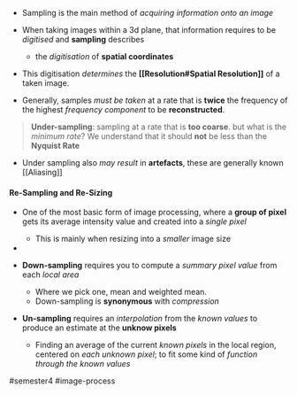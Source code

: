 - Sampling is the main method of *acquiring information onto an image*
- When taking images within a 3d plane, that information requires to be *digitised* and **sampling** describes
	- the *digitisation* of **spatial coordinates**
- This digitisation *determines* the **[[Resolution#Spatial Resolution]]** of a taken image.

- Generally, samples *must be taken* at a rate that is **twice** the frequency of the highest *frequency component* to be **reconstructed**.

> **Under-sampling**: sampling at a rate that is **too coarse**.
> 							but what is the *minimum rate*?
> 							We understand that it should **not** be less than the **Nyquist Rate**

- Under sampling also *may result* in **artefacts**, these are generally known [[Aliasing]]

#### Re-Sampling and Re-Sizing
- One of the most basic form of image processing, where a **group of pixel** gets its average intensity value and created into a *single pixel*
	- This is mainly when resizing into a *smaller* image size
- 
- **Down-sampling** requires you to compute a *summary pixel value* from each *local area*
	- Where we pick one, mean and weighted mean.
	- Down-sampling is **synonymous** with *compression*

- **Un-sampling** requires an *interpolation* from the *known values* to produce an estimate at the **unknow pixels**
	- Finding an average of the current *known pixels* in the local region, centered on *each unknown pixel*; to fit some kind of *function through the known values*


#semester4 #image-process 